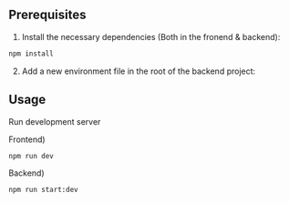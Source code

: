 ## Prerequisites 

1) Install the necessary dependencies (Both in the fronend & backend):

```bash
npm install
```
2) Add a new environment file in the root of the backend project:

## Usage

Run development server

Frontend)

```bash
npm run dev
```

Backend)

```bash
npm run start:dev
```

